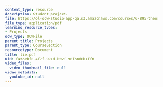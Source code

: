 ```yaml
---
content_type: resource
description: Student project.
file: https://ol-ocw-studio-app-qa.s3.amazonaws.com/courses/6-895-theory-of-parallel-systems-sma-5509-fall-2003/f458ebfd4f7f991db02f9ef86dcb1ff6_lie.pdf
file_type: application/pdf
learning_resource_types:
- Projects
ocw_type: OCWFile
parent_title: Projects
parent_type: CourseSection
resourcetype: Document
title: lie.pdf
uid: f458ebfd-4f7f-991d-b02f-9ef86dcb1ff6
video_files:
  video_thumbnail_file: null
video_metadata:
  youtube_id: null
---
```

